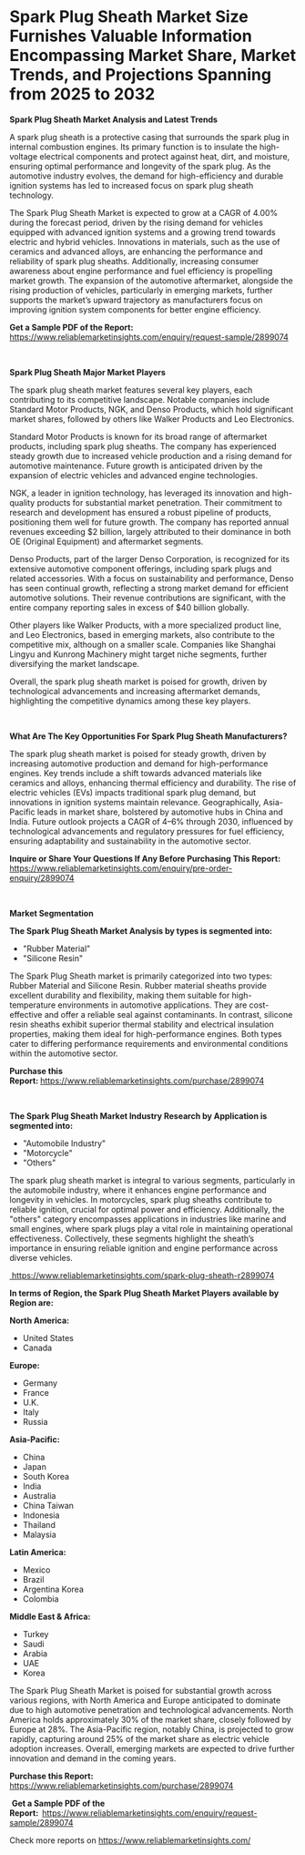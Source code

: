 <p><h1>Spark Plug Sheath Market Size Furnishes Valuable Information Encompassing Market Share, Market Trends, and Projections Spanning from 2025 to 2032</h1></p><p><strong>Spark Plug Sheath Market Analysis and Latest Trends</strong></p>
<p><p>A spark plug sheath is a protective casing that surrounds the spark plug in internal combustion engines. Its primary function is to insulate the high-voltage electrical components and protect against heat, dirt, and moisture, ensuring optimal performance and longevity of the spark plug. As the automotive industry evolves, the demand for high-efficiency and durable ignition systems has led to increased focus on spark plug sheath technology.</p><p>The Spark Plug Sheath Market is expected to grow at a CAGR of 4.00% during the forecast period, driven by the rising demand for vehicles equipped with advanced ignition systems and a growing trend towards electric and hybrid vehicles. Innovations in materials, such as the use of ceramics and advanced alloys, are enhancing the performance and reliability of spark plug sheaths. Additionally, increasing consumer awareness about engine performance and fuel efficiency is propelling market growth. The expansion of the automotive aftermarket, alongside the rising production of vehicles, particularly in emerging markets, further supports the market’s upward trajectory as manufacturers focus on improving ignition system components for better engine efficiency.</p></p>
<p><strong>Get a Sample PDF of the Report:&nbsp;</strong> <a href="https://www.reliablemarketinsights.com/enquiry/request-sample/2899074?utm_campaign=2206&utm_medium=2&utm_source=Github&utm_content=ia&utm_term=15032025&utm_id=spark-plug-sheath">https://www.reliablemarketinsights.com/enquiry/request-sample/2899074</a></p>
<p>&nbsp;</p>
<p><strong>Spark Plug Sheath Major Market Players</strong></p>
<p><p>The spark plug sheath market features several key players, each contributing to its competitive landscape. Notable companies include Standard Motor Products, NGK, and Denso Products, which hold significant market shares, followed by others like Walker Products and Leo Electronics.</p><p>Standard Motor Products is known for its broad range of aftermarket products, including spark plug sheaths. The company has experienced steady growth due to increased vehicle production and a rising demand for automotive maintenance. Future growth is anticipated driven by the expansion of electric vehicles and advanced engine technologies.</p><p>NGK, a leader in ignition technology, has leveraged its innovation and high-quality products for substantial market penetration. Their commitment to research and development has ensured a robust pipeline of products, positioning them well for future growth. The company has reported annual revenues exceeding $2 billion, largely attributed to their dominance in both OE (Original Equipment) and aftermarket segments.</p><p>Denso Products, part of the larger Denso Corporation, is recognized for its extensive automotive component offerings, including spark plugs and related accessories. With a focus on sustainability and performance, Denso has seen continual growth, reflecting a strong market demand for efficient automotive solutions. Their revenue contributions are significant, with the entire company reporting sales in excess of $40 billion globally.</p><p>Other players like Walker Products, with a more specialized product line, and Leo Electronics, based in emerging markets, also contribute to the competitive mix, although on a smaller scale. Companies like Shanghai Lingyu and Kunrong Machinery might target niche segments, further diversifying the market landscape.</p><p>Overall, the spark plug sheath market is poised for growth, driven by technological advancements and increasing aftermarket demands, highlighting the competitive dynamics among these key players.</p></p>
<p>&nbsp;</p>
<p><strong>What Are The Key Opportunities For Spark Plug Sheath Manufacturers?</strong></p>
<p><p>The spark plug sheath market is poised for steady growth, driven by increasing automotive production and demand for high-performance engines. Key trends include a shift towards advanced materials like ceramics and alloys, enhancing thermal efficiency and durability. The rise of electric vehicles (EVs) impacts traditional spark plug demand, but innovations in ignition systems maintain relevance. Geographically, Asia-Pacific leads in market share, bolstered by automotive hubs in China and India. Future outlook projects a CAGR of 4–6% through 2030, influenced by technological advancements and regulatory pressures for fuel efficiency, ensuring adaptability and sustainability in the automotive sector.</p></p>
<p><strong>Inquire or Share Your Questions If Any Before Purchasing This Report:</strong> <a href="https://www.reliablemarketinsights.com/enquiry/pre-order-enquiry/2899074?utm_campaign=2206&utm_medium=2&utm_source=Github&utm_content=ia&utm_term=15032025&utm_id=spark-plug-sheath">https://www.reliablemarketinsights.com/enquiry/pre-order-enquiry/2899074</a></p>
<p>&nbsp;</p>
<p><strong>Market Segmentation</strong></p>
<p><strong>The Spark Plug Sheath Market Analysis by types is segmented into:</strong></p>
<p><ul><li>"Rubber Material"</li><li>"Silicone Resin"</li></ul></p>
<p><p>The Spark Plug Sheath market is primarily categorized into two types: Rubber Material and Silicone Resin. Rubber material sheaths provide excellent durability and flexibility, making them suitable for high-temperature environments in automotive applications. They are cost-effective and offer a reliable seal against contaminants. In contrast, silicone resin sheaths exhibit superior thermal stability and electrical insulation properties, making them ideal for high-performance engines. Both types cater to differing performance requirements and environmental conditions within the automotive sector.</p></p>
<p><strong>Purchase this Report:&nbsp;</strong><a href="https://www.reliablemarketinsights.com/purchase/2899074?utm_campaign=2206&utm_medium=2&utm_source=Github&utm_content=ia&utm_term=15032025&utm_id=spark-plug-sheath">https://www.reliablemarketinsights.com/purchase/2899074</a></p>
<p>&nbsp;</p>
<p><strong>The Spark Plug Sheath Market Industry Research by Application is segmented into:</strong></p>
<p><ul><li>"Automobile Industry"</li><li>"Motorcycle"</li><li>"Others"</li></ul></p>
<p><p>The spark plug sheath market is integral to various segments, particularly in the automobile industry, where it enhances engine performance and longevity in vehicles. In motorcycles, spark plug sheaths contribute to reliable ignition, crucial for optimal power and efficiency. Additionally, the "others" category encompasses applications in industries like marine and small engines, where spark plugs play a vital role in maintaining operational effectiveness. Collectively, these segments highlight the sheath’s importance in ensuring reliable ignition and engine performance across diverse vehicles.</p></p>
<p><a href="https://www.reliablemarketinsights.com/spark-plug-sheath-r2899074?utm_campaign=2206&utm_medium=2&utm_source=Github&utm_content=ia&utm_term=15032025&utm_id=spark-plug-sheath">&nbsp;https://www.reliablemarketinsights.com/spark-plug-sheath-r2899074</a></p>
<p><strong>In terms of Region, the Spark Plug Sheath Market Players available by Region are:</strong></p>
<p>
    <p> <strong> North America: </strong>
        <ul>
            <li>United States</li>
            <li>Canada</li>
        </ul>
        </p> 
    <p> <strong> Europe: </strong>
        <ul>
            <li>Germany</li>
            <li>France</li>
            <li>U.K.</li>
            <li>Italy</li>
            <li>Russia</li>
        </ul>
        </p> 
    <p> <strong> Asia-Pacific: </strong>
        <ul>
            <li>China</li>
            <li>Japan</li>
            <li>South Korea</li>
            <li>India</li>
            <li>Australia</li>
            <li>China Taiwan</li>
            <li>Indonesia</li>
            <li>Thailand</li>
            <li>Malaysia</li>
        </ul>
        </p> 
    <p> <strong> Latin America: </strong>
        <ul>
            <li>Mexico</li>
            <li>Brazil</li>
            <li>Argentina Korea</li>
            <li>Colombia</li>
        </ul>
        </p> 
    <p> <strong> Middle East & Africa: </strong>
        <ul>
            <li>Turkey</li>
            <li>Saudi</li>
            <li>Arabia</li>
            <li>UAE</li>
            <li>Korea</li>
        </ul>
    </p>
    </p>
<p><p>The Spark Plug Sheath Market is poised for substantial growth across various regions, with North America and Europe anticipated to dominate due to high automotive penetration and technological advancements. North America holds approximately 30% of the market share, closely followed by Europe at 28%. The Asia-Pacific region, notably China, is projected to grow rapidly, capturing around 25% of the market share as electric vehicle adoption increases. Overall, emerging markets are expected to drive further innovation and demand in the coming years.</p></p>
<p><strong>Purchase this Report: </strong><a href="https://www.reliablemarketinsights.com/purchase/2899074?utm_campaign=2206&utm_medium=2&utm_source=Github&utm_content=ia&utm_term=15032025&utm_id=spark-plug-sheath">https://www.reliablemarketinsights.com/purchase/2899074</a></p>
<p>&nbsp;<strong>Get a Sample PDF of the Report:&nbsp;&nbsp;</strong><a href="https://www.reliablemarketinsights.com/enquiry/request-sample/2899074?utm_campaign=2206&utm_medium=2&utm_source=Github&utm_content=ia&utm_term=15032025&utm_id=spark-plug-sheath">https://www.reliablemarketinsights.com/enquiry/request-sample/2899074</a></p>
<p><strong></strong></p>
<p>Check more reports on <a href="https://www.reliablemarketinsights.com/?utm_campaign=2206&utm_medium=2&utm_source=Github&utm_content=ia&utm_term=15032025&utm_id=spark-plug-sheath">https://www.reliablemarketinsights.com/</a></p>